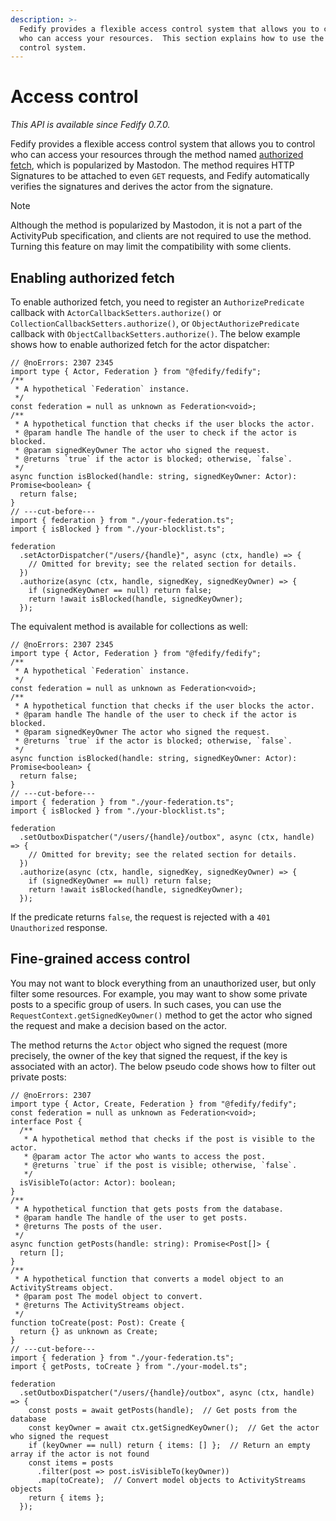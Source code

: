 ```yaml
---
description: >-
  Fedify provides a flexible access control system that allows you to control
  who can access your resources.  This section explains how to use the access
  control system.
---
```


Access control
==============

*This API is available since Fedify 0.7.0.*

Fedify provides a flexible access control system that allows you to control who
can access your resources through the method named [authorized fetch], which is
popularized by Mastodon.  The method requires HTTP Signatures to be attached to
even `GET` requests, and Fedify automatically verifies the signatures and
derives the actor from the signature.

> [!NOTE]
> Although the method is popularized by Mastodon, it is not a part of the
> ActivityPub specification, and clients are not required to use the method.
> Turning this feature on may limit the compatibility with some clients.

[authorized fetch]: https://swicg.github.io/activitypub-http-signature/#authorized-fetch


Enabling authorized fetch
-------------------------

To enable authorized fetch, you need to register an `AuthorizePredicate`
callback with `ActorCallbackSetters.authorize()` or
`CollectionCallbackSetters.authorize()`, or `ObjectAuthorizePredicate` callback
with `ObjectCallbackSetters.authorize()`.  The below example shows how to enable
authorized fetch for the actor dispatcher:

~~~~ typescript{8-10} twoslash
// @noErrors: 2307 2345
import type { Actor, Federation } from "@fedify/fedify";
/**
 * A hypothetical `Federation` instance.
 */
const federation = null as unknown as Federation<void>;
/**
 * A hypothetical function that checks if the user blocks the actor.
 * @param handle The handle of the user to check if the actor is blocked.
 * @param signedKeyOwner The actor who signed the request.
 * @returns `true` if the actor is blocked; otherwise, `false`.
 */
async function isBlocked(handle: string, signedKeyOwner: Actor): Promise<boolean> {
  return false;
}
// ---cut-before---
import { federation } from "./your-federation.ts";
import { isBlocked } from "./your-blocklist.ts";

federation
  .setActorDispatcher("/users/{handle}", async (ctx, handle) => {
    // Omitted for brevity; see the related section for details.
  })
  .authorize(async (ctx, handle, signedKey, signedKeyOwner) => {
    if (signedKeyOwner == null) return false;
    return !await isBlocked(handle, signedKeyOwner);
  });
~~~~

The equivalent method is available for collections as well:

~~~~ typescript{8-10} twoslash
// @noErrors: 2307 2345
import type { Actor, Federation } from "@fedify/fedify";
/**
 * A hypothetical `Federation` instance.
 */
const federation = null as unknown as Federation<void>;
/**
 * A hypothetical function that checks if the user blocks the actor.
 * @param handle The handle of the user to check if the actor is blocked.
 * @param signedKeyOwner The actor who signed the request.
 * @returns `true` if the actor is blocked; otherwise, `false`.
 */
async function isBlocked(handle: string, signedKeyOwner: Actor): Promise<boolean> {
  return false;
}
// ---cut-before---
import { federation } from "./your-federation.ts";
import { isBlocked } from "./your-blocklist.ts";

federation
  .setOutboxDispatcher("/users/{handle}/outbox", async (ctx, handle) => {
    // Omitted for brevity; see the related section for details.
  })
  .authorize(async (ctx, handle, signedKey, signedKeyOwner) => {
    if (signedKeyOwner == null) return false;
    return !await isBlocked(handle, signedKeyOwner);
  });
~~~~

If the predicate returns `false`, the request is rejected with a
`401 Unauthorized` response.


Fine-grained access control
---------------------------

You may not want to block everything from an unauthorized user, but only filter
some resources.  For example, you may want to show some private posts to
a specific group of users.  In such cases, you can use the
`RequestContext.getSignedKeyOwner()` method to get the actor who signed
the request and make a decision based on the actor.

The method returns the `Actor` object who signed the request (more precisely,
the owner of the key that signed the request, if the key is associated with an
actor).  The below pseudo code shows how to filter out private posts:

~~~~ typescript{7,9} twoslash
// @noErrors: 2307
import type { Actor, Create, Federation } from "@fedify/fedify";
const federation = null as unknown as Federation<void>;
interface Post {
  /**
   * A hypothetical method that checks if the post is visible to the actor.
   * @param actor The actor who wants to access the post.
   * @returns `true` if the post is visible; otherwise, `false`.
   */
  isVisibleTo(actor: Actor): boolean;
}
/**
 * A hypothetical function that gets posts from the database.
 * @param handle The handle of the user to get posts.
 * @returns The posts of the user.
 */
async function getPosts(handle: string): Promise<Post[]> {
  return [];
}
/**
 * A hypothetical function that converts a model object to an ActivityStreams object.
 * @param post The model object to convert.
 * @returns The ActivityStreams object.
 */
function toCreate(post: Post): Create {
  return {} as unknown as Create;
}
// ---cut-before---
import { federation } from "./your-federation.ts";
import { getPosts, toCreate } from "./your-model.ts";

federation
  .setOutboxDispatcher("/users/{handle}/outbox", async (ctx, handle) => {
    const posts = await getPosts(handle);  // Get posts from the database
    const keyOwner = await ctx.getSignedKeyOwner();  // Get the actor who signed the request
    if (keyOwner == null) return { items: [] };  // Return an empty array if the actor is not found
    const items = posts
      .filter(post => post.isVisibleTo(keyOwner))
      .map(toCreate);  // Convert model objects to ActivityStreams objects
    return { items };
  });
~~~~
